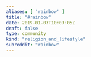 ```yaml
---
aliases: [ 'rainbow' ]
title: "#rainbow"
date: 2019-01-03T10:03:05Z
draft: false
type: community
kind: "religion_and_lifestyle"
subreddit: "rainbow"
---
```

